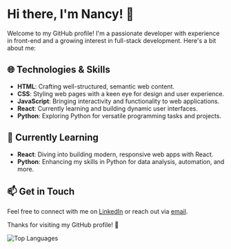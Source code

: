 <!--
**lost-in-noise/lost-in-noise** is a ✨ _special_ ✨ repository because its `README.md` (this file) appears on your GitHub profile.-->


# Hi there, I'm Nancy! 👋

Welcome to my GitHub profile! I'm a passionate developer with experience in front-end and a growing interest in full-stack development. Here's a bit about me:

## 🌐 Technologies & Skills

- **HTML**: Crafting well-structured, semantic web content.
- **CSS**: Styling web pages with a keen eye for design and user experience.
- **JavaScript**: Bringing interactivity and functionality to web applications.
- **React**: Currently learning and building dynamic user interfaces.
- **Python**: Exploring Python for versatile programming tasks and projects.

## 🚀 Currently Learning

- **React**: Diving into building modern, responsive web apps with React.
- **Python**: Enhancing my skills in Python for data analysis, automation, and more.
<!--
## 💻 Projects

Here are a few projects I'm proud of:

- **Educational Web App**: Created using HTML, CSS, and JavaScript. Focuses on delivering interactive learning experiences.
- **React Application**: Experimenting with Vite and Tailwind CSS for a sleek, performant web app.
- **Python Multiplication Quiz**: A simple quiz app to practice Python skills, including random problem generation and score tracking.-->

## 📫 Get in Touch

Feel free to connect with me on [LinkedIn](https://www.linkedin.com/in/nancykikvadze/) or reach out via [email](mailto:nancykikvadze@gmail.com).

Thanks for visiting my GitHub profile! 🚀


![Top Languages](https://github-readme-stats.vercel.app/api/top-langs/?username=lost-in-noise&langs_count=6&layout=compact&theme=dark)

